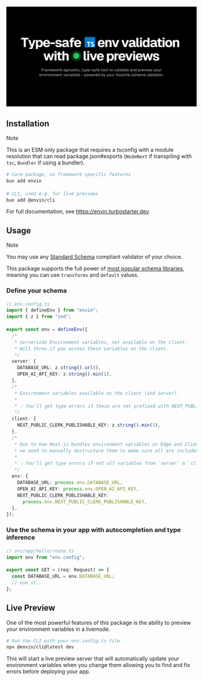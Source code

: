 ![Envin](./apps/docs/src/app/opengraph-image.png)

## Installation

> [!NOTE]
>
> This is an ESM only package that requires a tsconfig with a module resolution that can read package.json#exports (`NodeNext` if transpiling with `tsc`, `Bundler` if using a bundler).

```bash
# Core package, no framework specific features
bun add envin

# CLI, used e.g. for live previews
bun add @envin/cli
```

For full documentation, see https://envin.turbostarter.dev

## Usage

> [!NOTE]
>
> You may use any [Standard Schema](https://github.com/standard-schema/standard-schema) compliant validator of your choice.

This package supports the full power of [most popular schema libraries](https://github.com/standard-schema/standard-schema?tab=readme-ov-file#what-schema-libraries-implement-the-spec), meaning you can use `transforms` and `default` values.

### Define your schema

```ts
// env.config.ts
import { defineEnv } from "envin";
import { z } from "zod";

export const env = defineEnv({
  /*
   * Serverside Environment variables, not available on the client.
   * Will throw if you access these variables on the client.
   */
  server: {
    DATABASE_URL: z.string().url(),
    OPEN_AI_API_KEY: z.string().min(1),
  },
  /*
   * Environment variables available on the client (and server).
   *
   * 💡 You'll get type errors if these are not prefixed with NEXT_PUBLIC_.
   */
  client: {
    NEXT_PUBLIC_CLERK_PUBLISHABLE_KEY: z.string().min(1),
  },
  /*
   * Due to how Next.js bundles environment variables on Edge and Client,
   * we need to manually destructure them to make sure all are included in bundle.
   *
   * 💡 You'll get type errors if not all variables from `server` & `client` are included here.
   */
  env: {
    DATABASE_URL: process.env.DATABASE_URL,
    OPEN_AI_API_KEY: process.env.OPEN_AI_API_KEY,
    NEXT_PUBLIC_CLERK_PUBLISHABLE_KEY:
      process.env.NEXT_PUBLIC_CLERK_PUBLISHABLE_KEY,
  },
});
```

### Use the schema in your app with autocompletion and type inference

```ts
// src/app/hello/route.ts
import env from "env.config";

export const GET = (req: Request) => {
  const DATABASE_URL = env.DATABASE_URL;
  // use it...
};
```

## Live Preview

One of the most powerful features of this package is the ability to preview your environment variables in a livemode.

```bash
# Run the CLI with your env.config.ts file
npx @envin/cli@latest dev
```

This will start a live preview server that will automatically update your environment variables when you change them allowing you to find and fix errors before deploying your app.
